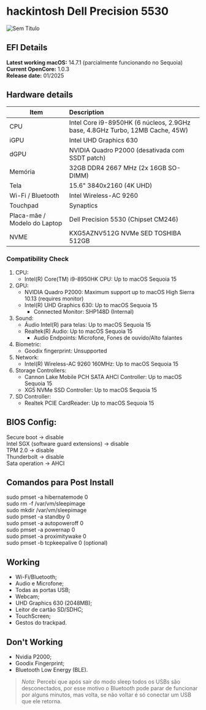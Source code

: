 # hackintosh Dell Precision 5530

![Sem Título](https://github.com/user-attachments/assets/b0bef0fe-5b34-46e2-8ffb-aad4f85f6d49)

## EFI Details
**Latest working macOS:** 14.7.1 (parcialmente funcionando no Sequoia)  
**Current OpenCore:** 1.0.3  
**Release date:** 01/2025  

## Hardware details

|Item|Description|
|-|:-------|
|CPU|Intel Core i9-8950HK (6 núcleos, 2.9GHz base, 4.8GHz Turbo, 12MB Cache, 45W)|
|iGPU|Intel UHD Graphics 630|
|dGPU|NVIDIA Quadro P2000 (desativada com SSDT patch)|
|Memória|32GB DDR4 2667 MHz (2x 16GB SO-DIMM)|
|Tela|15.6" 3840x2160 (4K UHD)|
|Wi-Fi / Bluetooth|Intel Wireless-AC 9260|
|Touchpad|Synaptics|
|Placa-mãe / Modelo do Laptop|Dell Precision 5530 (Chipset CM246)|
|NVME|KXG5AZNV512G NVMe SED TOSHIBA 512GB|

### Compatibility Check

1. CPU:
   - Intel(R) Core(TM) i9-8950HK CPU: Up to macOS Sequoia 15
2. GPU:
   - NVIDIA Quadro P2000: Maximum support up to macOS High Sierra 10.13 (requires monitor)
   - Intel(R) UHD Graphics 630: Up to macOS Sequoia 15
      - Connected Monitor: SHP148D (Internal)
3. Sound:
   - Áudio Intel(R) para telas: Up to macOS Sequoia 15
   - Realtek(R) Audio: Up to macOS Sequoia 15
      - Audio Endpoints: Microfone, Fones de ouvido/Alto falantes
4. Biometric:
   - Goodix fingerprint: Unsupported
5. Network:
   - Intel(R) Wireless-AC 9260 160MHz: Up to macOS Sequoia 15
6. Storage Controllers:
   - Cannon Lake Mobile PCH SATA AHCI Controller: Up to macOS Sequoia 15
   - XG5 NVMe SSD Controller: Up to macOS Sequoia 15
7. SD Controller:
   - Realtek PCIE CardReader: Up to macOS Sequoia 15

## BIOS Config:

Secure boot -> disable  
Intel SGX (software guard extensions) -> disable  
TPM 2.0 -> disable  
Thunderbolt -> disable  
Sata operation -> AHCI  

## Comandos para Post Install

sudo pmset -a hibernatemode 0  
sudo rm -f /var/vm/sleepimage  
sudo mkdir /var/vm/sleepimage  
sudo pmset -a standby 0  
sudo pmset -a autopoweroff 0  
sudo pmset -a powernap 0  
sudo pmset -a proximitywake 0  
sudo pmset -b tcpkeepalive 0 (optional)  

## Working

- Wi-Fi/Bluetooth;
- Audio e Microfone;
- Todas as portas USB;
- Webcam;
- UHD Graphics 630 (2048MB);
- Leitor de cartão SD/SDHC;
- TouchScreen;
- Gestos do trackpad.

## Don't Working

- Nvidia P2000;
- Goodix Fingerprint;
- Bluetooth Low Energy (BLE).


> *Nota:* Percebi que após sair do modo sleep todos os USBs são desconectados, por esse motivo o Bluetooth pode parar de funcionar por alguns minutos, mas volta, se não voltar é só conectar um USB que ele retorna. 
